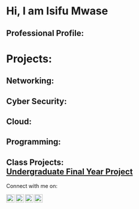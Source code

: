 # Hi, I am Isifu Mwase


<h2>Professional Profile:

<h1>Projects:</h1>
<h2>Networking:</h2>
<h2>Cyber Security:</h2>
<h2>Cloud:</h2>
<h2>Programming:</h2>

<h2>Class Projects:
</br><a href="https://chimpreports.com/mbarara-university-students-showcase-ict-innovations-amid-calls-for-funding/">Undergraduate Final Year Project </a>
</h2>


</h2>









 Connect with me on:

[<img align="left" alt="JoshMadakor | YouTube" width="22px" src="https://cdn.jsdelivr.net/npm/simple-icons@v3/icons/youtube.svg" />][youtube]
[<img align="left" alt="JoshMadakor | Twitter" width="22px" src="https://cdn.jsdelivr.net/npm/simple-icons@v3/icons/twitter.svg" />][twitter]
[<img align="left" alt="JoshMadakor | LinkedIn" width="22px" src="https://cdn.jsdelivr.net/npm/simple-icons@v3/icons/linkedin.svg" />][linkedin]
[<img align="left" alt="JoshMadakor | Instagram" width="22px" src="https://cdn.jsdelivr.net/npm/simple-icons@v3/icons/instagram.svg" />][instagram]

[twitter]: https://twitter.com/@IsifuM
[youtube]: https://www.youtube.com/@isifumwase7420
[instagram]: https://www.instagram.com/isifumwase
[linkedin]: https://linkedin.com/in/isifu-mwase-740a60b0/



